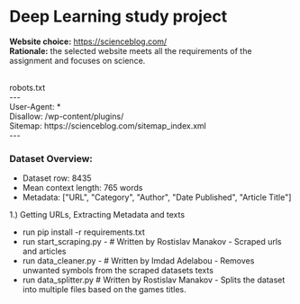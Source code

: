 # Deep Learning study project
**Website choice:** https://scienceblog.com/ <br>
**Rationale:** the selected website meets all the requirements of the assignment and focuses on science.

<br />
robots.txt
<br />--- <br/>
User-Agent: * <br />
Disallow: /wp-content/plugins/ <br />
Sitemap: https://scienceblog.com/sitemap_index.xml <br />
---

### Dataset Overview:
<ul>
  <li>Dataset row: 8435</li>
  <li>Mean context length: 765 words</li>
  <li>Metadata: ["URL", "Category", "Author", "Date Published", "Article Title"]</li>
</ul>

1.) Getting URLs, Extracting Metadata and texts
<ul>
  <li>run pip install -r requirements.txt</li>
  <li>run start_scraping.py - # Written by Rostislav Manakov - Scraped urls and articles</li>
  <li>run data_cleaner.py - # Written by Imdad Adelabou - Removes unwanted symbols from the scraped datasets texts</li>
  <li>run data_splitter.py # Written by Rostislav Manakov - Splits the dataset into multiple files based on the games titles.</li>
</ul>
